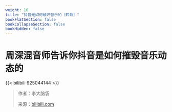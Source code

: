 ```yaml
---
weight: 10
title: "抖音是如何破坏音乐的［转载］"
bookFlatSection: false
bookCollapseSection: false
bookHidden: false
---
```


# 周深混音师告诉你抖音是如何摧毁音乐动态的

{{< bilibili 925044144 >}}

>作者：李大脑袋
>
>来源：[bilibili.com](https://www.bilibili.com/video/BV1ET4y157vU?share_source=copy_web)